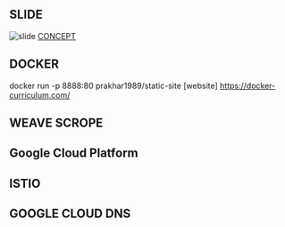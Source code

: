 ## SLIDE
![slide](https://github.com/nitikornchumnankul/istio-demo-with-nginx-helloworld/blob/master/Annotation%202020-03-29%20231843.png)
[CONCEPT](https://docs.google.com/presentation/d/1T_3_eHCVHuG1WDzLqoFSBpEYqcino7NZT9rh7i9Li_c/edit?usp=sharing)

## DOCKER 
docker run -p 8888:80 prakhar1989/static-site
[website] https://docker-curriculum.com/

## WEAVE SCROPE


## Google Cloud Platform


## ISTIO


## GOOGLE CLOUD DNS





